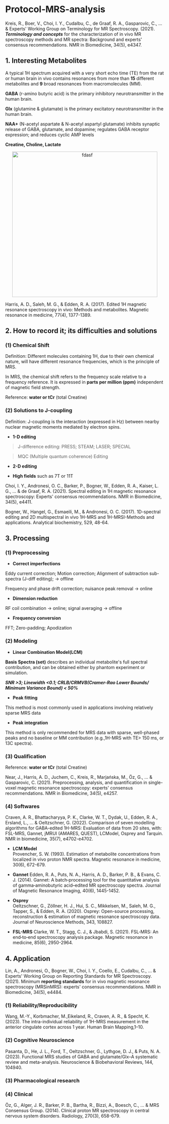 # Protocol-MRS-analysis

Kreis, R., Boer, V., Choi, I. Y., Cudalbu, C., de Graaf, R. A., Gasparovic, C., ... & Experts' Working Group on Terminology for MR Spectroscopy. (2021). ***Terminology and concepts*** for the characterization of in vivo MR spectroscopy methods and MR spectra: Background and experts' consensus recommendations. NMR in Biomedicine, 34(5), e4347.

## 1. Interesting Metabolites 

A typical 1H spectrum acquired with a very short echo time (TE) from the rat or human brain in vivo contains resonances from more than **15** different metabolites and **9** broad resonances from macromolecules (MM).

**GABA** (r-amino butyric acid) is the primary inhibitory neurotransmitter in the human brain.

**Glx** (glutamine & glutamate) is the primary excitatory neurotransmitter in the human brain. 

**NAA+** (N-acetyl aspartate & N-acetyl aspartyl glutamate) inhibits synaptic release of GABA, glutamate, and dopamine; regulates GABA receptor expression; and reduces cyclic AMP levels

**Creatine, Choline, Lactate**

<p align="center">
 <image width="460" src="https://user-images.githubusercontent.com/31480148/155324801-0a4920db-d609-4014-ada9-7e6aacaca827.png" alt="fdasf" title="dfasf">
</p>

Harris, A. D., Saleh, M. G., & Edden, R. A. (2017). Edited 1H magnetic resonance spectroscopy in vivo: Methods and metabolites. Magnetic resonance in medicine, 77(4), 1377-1389.

## 2. How to record it; its difficulties and solutions

### (1) **Chemical Shift**
Definition: Different molecules containing 1H, due to their own chemical nature, will have different resonance frequencies, which is the principle of MRS.

In MRS, the chemical shift refers to the frequency scale relative to a frequency reference. It is expressed in **parts per million (ppm)** independent of magnetic field strength.
 
Reference: **water or tCr** (total Creatine)
 
### (2) Solutions to **J-coupling**
 Definition: J-coupling is the interaction (expressed in Hz) between nearby nuclear magnetic moments mediated by electron spins. 
 
 - **1-D editing**
 
 > J-difference editing: PRESS; STEAM; LASER; SPECIAL
 
 > MQC (Multiple quantum coherence) Editing

 - **2-D editing**
 
 
 - **High fields** such as 7T or 11T
 
 Choi, I. Y., Andronesi, O. C., Barker, P., Bogner, W., Edden, R. A., Kaiser, L. G., ... & de Graaf, R. A. (2021). Spectral editing in 1H magnetic resonance spectroscopy: Experts' consensus recommendations. NMR in Biomedicine, 34(5), e4411.
 
 Bogner, W., Hangel, G., Esmaeili, M., & Andronesi, O. C. (2017). 1D-spectral editing and 2D multispectral in vivo 1H-MRS and 1H-MRSI-Methods and applications. Analytical biochemistry, 529, 48-64.

## 3. Processing

### (1) Preprocessing
 
 - **Correct imperfections**
 
 Eddy current correction; Motion correction; Alignment of subtraction sub-spectra (J-diff editing); -> offline
 
 Frequency and phase drift correction; nuisance peak removal -> online
 - **Dimension reduction**
 
 RF coil combination -> online; signal averaging -> offline
 - **Frequency conversion**
 
 FFT; Zero-padding; Apodization
### (2) Modeling
 
 - **Linear Combination Model(LCM)**  
 
 ****Basis Spectra (set)**** describes an individual metabolite's full spectral contribution, and can be obtained either by phantom experiment or simulation.
 
 ***SNR >3; Linewidth <0.1; CRLB/CRMVB(Cramer-Rao Lower Bounds/ Minimum Variance Bound) < 50%***

 - **Peak fitting**
 
 This method is most commonly used in applications involving relatively sparse MRS data
 - **Peak integration**

 This method is only recommended for MRS data with sparse, well-phased peaks and no baseline or MM contribution (e.g.,1H-MRS with TE> 150 ms, or 13C spectra). 
### (3) Qualification
 
 Reference: **water or tCr** (total Creatine)
 
Near, J., Harris, A. D., Juchem, C., Kreis, R., Marjańska, M., Öz, G., ... & Gasparovic, C. (2021). Preprocessing, analysis, and quantification in single-voxel magnetic resonance spectroscopy: experts' consensus recommendations. NMR in Biomedicine, 34(5), e4257.

### (4) Softwares

Craven, A. R., Bhattacharyya, P. K., Clarke, W. T., Dydak, U., Edden, R. A., Ersland, L., ... & Oeltzschner, G. (2022). Comparison of seven modelling algorithms for GABA-edited 1H-MRS: Evaluation of data from 20 sites, with: FSL-MRS, Gannet, jMRUI (AMARES, QUEST), LCModel, Osprey and Tarquin. NMR in biomedicine, 35(7), e4702-e4702.

 - **LCM Model**  
 Provencher, S. W. (1993). Estimation of metabolite concentrations from localized in vivo proton NMR spectra. Magnetic resonance in medicine, 30(6), 672-679.

 - **Gannet** 
 Edden, R. A., Puts, N. A., Harris, A. D., Barker, P. B., & Evans, C. J. (2014). Gannet: A batch‐processing tool for the quantitative analysis of gamma‐aminobutyric acid–edited MR spectroscopy spectra. Journal of Magnetic Resonance Imaging, 40(6), 1445-1452.
 
 - **Osprey**  
 Oeltzschner, G., Zöllner, H. J., Hui, S. C., Mikkelsen, M., Saleh, M. G., Tapper, S., & Edden, R. A. (2020). Osprey: Open-source processing, reconstruction & estimation of magnetic resonance spectroscopy data. Journal of Neuroscience Methods, 343, 108827.
 
 - **FSL-MRS** 
 Clarke, W. T., Stagg, C. J., & Jbabdi, S. (2021). FSL‐MRS: An end‐to‐end spectroscopy analysis package. Magnetic resonance in medicine, 85(6), 2950-2964.

## 4. Application

Lin, A., Andronesi, O., Bogner, W., Choi, I. Y., Coello, E., Cudalbu, C., ... & Experts' Working Group on Reporting Standards for MR Spectroscopy. (2021). Minimum ****reporting standards**** for in vivo magnetic resonance spectroscopy (MRSinMRS): experts' consensus recommendations. NMR in Biomedicine, 34(5), e4484.

### (1) Reliability/Reproducibility

Wang, M.-Y., Korbmacher, M.,Eikeland, R., Craven, A. R., & Specht, K. (2023). The intra-individual reliability of 1H-MRS measurement in the anterior cingulate cortex across 1 year. Human Brain Mapping,1–10.

### (2) Cognitive Neuroscience

Pasanta, D., He, J. L., Ford, T., Oeltzschner, G., Lythgoe, D. J., & Puts, N. A. (2023). Functional MRS studies of GABA and glutamate/Glx–A systematic review and meta-analysis. Neuroscience & Biobehavioral Reviews, 144, 104940.

### (3) Pharmacological research

### (4) Clinical

Öz, G., Alger, J. R., Barker, P. B., Bartha, R., Bizzi, A., Boesch, C., ... & MRS Consensus Group. (2014). Clinical proton MR spectroscopy in central nervous system disorders. Radiology, 270(3), 658-679.
